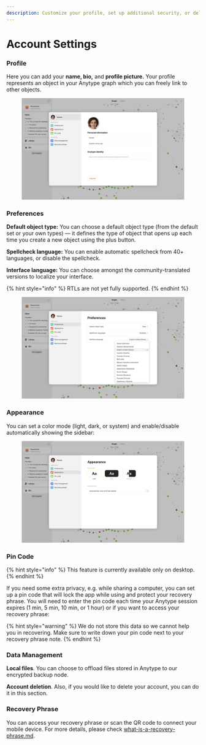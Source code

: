 ```yaml
---
description: Customize your profile, set up additional security, or delete your account
---
```


# Account Settings

### Profile

Here you can add your **name, bio,** and **profile picture.** Your profile represents an object in your Anytype graph which you can freely link to other objects.

<figure><img src="../../.gitbook/assets/Screenshot 2023-08-17 at 18.24.27.png" alt=""><figcaption></figcaption></figure>

### Preferences

**Default object type:** You can choose a default object type (from the default set or your own types) — it defines the type of object that opens up each time you create a new object using the plus button.

**Spellcheck language:** You can enable automatic spellcheck from 40+ languages, or disable the spellcheck.

**Interface language:** You can choose amongst the community-translated versions to localize your interface.

{% hint style="info" %}
RTLs are not yet fully supported.&#x20;
{% endhint %}

<figure><img src="../../.gitbook/assets/Screenshot 2023-08-17 at 18.24.05.png" alt=""><figcaption></figcaption></figure>

### Appearance

You can set a color mode (light, dark, or system) and enable/disable automatically showing the sidebar:

<figure><img src="../../.gitbook/assets/Screenshot 2023-08-17 at 18.26.01.png" alt=""><figcaption></figcaption></figure>

### Pin Code

{% hint style="info" %}
This feature is currently available only on desktop.
{% endhint %}

If you need some extra privacy, e.g. while sharing a computer, you can set up a pin code that will lock the app while using and protect your recovery phrase. You will need to enter the pin code each time your Anytype session expires (1 min, 5 min, 10 min, or 1 hour) or if you want to access your recovery phrase:

{% hint style="warning" %}
We do not store this data so we cannot help you in recovering. Make sure to write down your pin code next to your recovery phrase note.
{% endhint %}

### Data Management

**Local files**. You can choose to offload files stored in Anytype to our encrypted backup node.

**Account deletion**. Also, if you would like to delete your account, you can do it in this section.

### Recovery Phrase

You can access your recovery phrase or scan the QR code to connect your mobile device. For more details, please check [what-is-a-recovery-phrase.md](../../data-and-security/what-is-a-recovery-phrase.md "mention").
